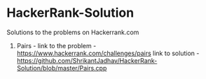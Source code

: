 HackerRank-Solution
===================

Solutions to the problems on Hackerrank.com

1. Pairs -
   link to the problem - https://www.hackerrank.com/challenges/pairs
   link to solution - https://github.com/ShrikantJadhav/HackerRank-Solution/blob/master/Pairs.cpp
